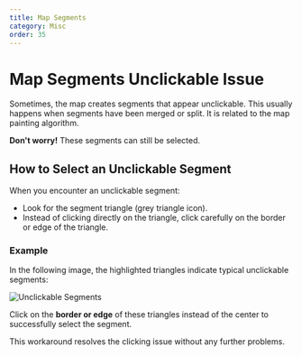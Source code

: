 ```yaml
---
title: Map Segments
category: Misc
order: 35
---
```


# Map Segments Unclickable Issue

Sometimes, the map creates segments that appear unclickable. This usually happens when segments have been merged or split. It is related to the map painting algorithm.

**Don't worry!** These segments can still be selected.

## How to Select an Unclickable Segment

When you encounter an unclickable segment:

- Look for the segment triangle (grey triangle icon).
- Instead of clicking directly on the triangle, click carefully on the border or edge of the triangle.

### Example

In the following image, the highlighted triangles indicate typical unclickable segments:

![Unclickable Segments](/img/unclickable_zones_example.jpg)

Click on the **border or edge** of these triangles instead of the center to successfully select the segment.

This workaround resolves the clicking issue without any further problems.
